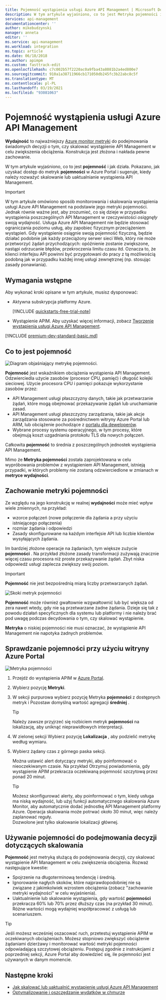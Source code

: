```yaml
---
title: Pojemność wystąpienia usługi Azure API Management | Microsoft Docs
description: W tym artykule wyjaśniono, co to jest Metryka pojemności i jak podejmować świadome decyzje dotyczące skalowania wystąpienia usługi Azure API Management.
services: api-management
documentationcenter: ''
author: mikebudzynski
manager: anneta
editor: ''
ms.service: api-management
ms.workload: integration
ms.topic: article
ms.date: 06/18/2018
ms.author: apimpm
ms.custom: fasttrack-edit
ms.openlocfilehash: c7c002b57f2220ac0a9fba43a8081b2a4ed800e7
ms.sourcegitcommit: 910a1a38711966cb171050db245fc3b22abc8c5f
ms.translationtype: MT
ms.contentlocale: pl-PL
ms.lasthandoff: 03/19/2021
ms.locfileid: "93081063"
---
```

# <a name="capacity-of-an-azure-api-management-instance"></a>Pojemność wystąpienia usługi Azure API Management

**Wydajność** to najważniejszy [Azure monitor metryki](api-management-howto-use-azure-monitor.md#view-metrics-of-your-apis) do podejmowania świadomych decyzji o tym, czy skalować wystąpienie API Management w celu zwiększenia obciążenia. Konstrukcja jest złożona i nakłada pewne zachowanie.

W tym artykule wyjaśniono, co to jest **pojemność** i jak działa. Pokazano, jak uzyskać dostęp do metryk **pojemności** w Azure Portal i sugeruje, kiedy należy rozważyć skalowanie lub uaktualnianie wystąpienia API Management.

> [!IMPORTANT]
> W tym artykule omówiono sposób monitorowania i skalowania wystąpienia usługi Azure API Management na podstawie jego metryki pojemności. Jednak równie ważne jest, aby zrozumieć, co się dzieje w przypadku wystąpienia poszczególnych API Management w rzeczywistości *osiągnęły* swoją wydajność. Usługa Azure API Management nie będzie stosować ograniczania poziomu usług, aby zapobiec fizycznym przeciążeniem wystąpień. Gdy wystąpienie osiągnie swoją pojemność fizyczną, będzie działać podobnie jak każdy przeciążony serwer sieci Web, który nie może przetworzyć żądań przychodzących: opóźnienie zostanie zwiększone, nastąpi odrzucanie błędów, przekroczenia limitu czasu itd. Oznacza to, że klienci interfejsu API powinni być przygotowani do pracy z tą możliwością podobną jak w przypadku każdej innej usługi zewnętrznej (np. stosując zasady ponawiania).

## <a name="prerequisites"></a>Wymagania wstępne

Aby wykonać kroki opisane w tym artykule, musisz dysponować:

+ Aktywna subskrypcja platformy Azure.

    [!INCLUDE [quickstarts-free-trial-note](../../includes/quickstarts-free-trial-note.md)]

+ Wystąpienie APIM. Aby uzyskać więcej informacji, zobacz [Tworzenie wystąpienia usługi Azure API Management](get-started-create-service-instance.md).

[!INCLUDE [premium-dev-standard-basic.md](../../includes/api-management-availability-premium-dev-standard-basic.md)]

## <a name="what-is-capacity"></a>Co to jest pojemność

![Diagram objaśniający metrykę pojemności.](./media/api-management-capacity/capacity-ingredients.png)

**Pojemność** jest wskaźnikiem obciążenia wystąpienia API Management. Odzwierciedla użycie zasobów (procesor CPU, pamięć) i długość kolejki sieciowej. Użycie procesora CPU i pamięci pokazuje wykorzystanie zasobów przez:

+ API Management usługi płaszczyzny danych, takie jak przetwarzanie żądań, które mogą obejmować przekazywanie żądań lub uruchamianie zasad.
+ API Management usługi płaszczyzny zarządzania, takie jak akcje zarządzania stosowane za pośrednictwem witryny Azure Portal lub ARM, lub obciążenie pochodzące z [portalu dla deweloperów](api-management-howto-developer-portal.md).
+ Wybrane procesy systemu operacyjnego, w tym procesy, które obejmują koszt uzgadniania protokołu TLS dla nowych połączeń.

Całkowita **pojemność** to średnia z poszczególnych jednostek wystąpienia API Management.

Mimo że **Metryka pojemności** została zaprojektowana w celu wypróbowania problemów z wystąpieniem API Management, istnieją przypadki, w których problemy nie zostaną odzwierciedlone w zmianach w **metryce wydajności**.

## <a name="capacity-metric-behavior"></a>Zachowanie metryki pojemności

Ze względu na jego konstrukcję w realnej **wydajności** może mieć wpływ wiele zmiennych, na przykład:

+ wzorce połączeń (nowe połączenie dla żądania a przy użyciu istniejącego połączenia)
+ rozmiar żądania i odpowiedzi
+ Zasady skonfigurowane na każdym interfejsie API lub liczbie klientów wysyłających żądania.

Im bardziej złożone operacje na żądaniach, tym większe zużycie **pojemności** . Na przykład złożone zasady transformacji zużywają znacznie więcej czasu procesora niż proste przekazywanie żądań. Zbyt niska odpowiedź usługi zaplecza zwiększy swój poziom.

> [!IMPORTANT]
> **Pojemność** nie jest bezpośrednią miarą liczby przetwarzanych żądań.

![Skoki metryk pojemności](./media/api-management-capacity/capacity-spikes.png)

**Pojemność** może również gwałtownie wzgwałtownić lub być większa od zera nawet wtedy, gdy nie są przetwarzane żadne żądania. Dzieje się tak z powodu działań specyficznych dla systemu lub platformy i nie należy brać pod uwagę podczas decydowania o tym, czy skalować wystąpienie.

**Metryka** o niskiej pojemności nie musi oznaczać, że wystąpienie API Management nie napotyka żadnych problemów.
  
## <a name="use-the-azure-portal-to-examine-capacity"></a>Sprawdzanie pojemności przy użyciu witryny Azure Portal
  
![Metryka pojemności](./media/api-management-capacity/capacity-metric.png)  

1. Przejdź do wystąpienia APIM w [Azure Portal](https://portal.azure.com/).
2. Wybierz pozycję **Metryki**.
3. W sekcji purpurowa wybierz pozycję Metryka **pojemności** z dostępnych metryk i Pozostaw domyślną wartość agregacji **średniej** .

    > [!TIP]
    > Należy zawsze przyjrzeć się rozbiciem metryk **pojemności** na lokalizację, aby uniknąć nieprawidłowych interpretacji.

4. W zielonej sekcji Wybierz pozycję **Lokalizacja** , aby podzielić metrykę według wymiaru.
5. Wybierz żądany czas z górnego paska sekcji.

    Można ustawić alert dotyczący metryki, aby poinformować o nieoczekiwanym czasie. Na przykład Otrzymuj powiadomienia, gdy wystąpienie APIM przekracza oczekiwaną pojemność szczytową przez ponad 20 minut.

    >[!TIP]
    > Możesz skonfigurować alerty, aby poinformować o tym, kiedy usługa ma niską wydajność, lub użyj funkcji automatycznego skalowania Azure Monitor, aby automatycznie dodać jednostkę API Management platformy Azure. Operacja skalowania może potrwać około 30 minut, więc należy zaplanować reguły.  
    > Dozwolone jest tylko skalowanie lokalizacji głównej.

## <a name="use-capacity-for-scaling-decisions"></a>Używanie pojemności do podejmowania decyzji dotyczących skalowania

**Pojemność** jest metryką służącą do podejmowania decyzji, czy skalować wystąpienie API Management w celu zwiększenia obciążenia. Rozważ następujące kwestie:

+ Spojrzenie na długoterminową tendencję i średnią.
+ Ignorowanie nagłych skoków, które najprawdopodobniej nie są związane z jakimkolwiek wzrostem obciążenia (zobacz "zachowanie metryki wydajności" w celu wyjaśnienia).
+ Uaktualnienie lub skalowanie wystąpienia, gdy wartość **pojemności** przekracza 60% lub 70% przez dłuższy czas (na przykład 30 minut). Różne wartości mogą wydajniej współpracować z usługą lub scenariuszem.

>[!TIP]  
> Jeśli możesz wcześniej oszacować ruch, przetestuj wystąpienie APIM w oczekiwanych obciążeniach. Możesz stopniowo zwiększyć obciążenie żądaniami dzierżawy i monitorować wartość metryki pojemności odpowiadającą szczytowej obciążeniu. Postępuj zgodnie z instrukcjami z poprzedniej sekcji, Azure Portal aby dowiedzieć się, ile pojemności jest używanych w danym momencie.

## <a name="next-steps"></a>Następne kroki

- [Jak skalować lub uaktualnić wystąpienie usługi Azure API Management](upgrade-and-scale.md)
- [Optymalizowanie i oszczędzanie wydatków w chmurze](../cost-management-billing/costs/quick-acm-cost-analysis.md?WT.mc_id=costmanagementcontent_docsacmhorizontal_-inproduct-learn)